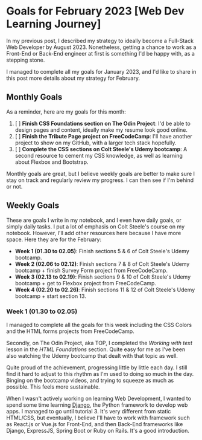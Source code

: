 # Goals for February 2023 [Web Dev Learning Journey]

In my previous post, I described my strategy to ideally become a Full-Stack Web Developer by August
2023. Nonetheless, getting a chance to work as a Front-End or Back-End engineer at first is
something I'd be happy with, as a stepping stone.

I managed to complete all my goals for January 2023, and I'd like to share in this post more details
about my strategy for February.

## Monthly Goals

As a reminder, here are my goals for this month:

1. [ ] **Finish CSS Foundations section on The Odin Project**: I'd be able to design pages and content,
   ideally make my resume look good online.
2. [ ] **Finish the Tribute Page project on FreeCodeCamp**: I'll have another project to show on my
    GitHub, with a larger tech stack hopefully.
3. [ ] **Complete the CSS sections on Colt Steele's Udemy bootcamp**: A second resource to cement my
    CSS knowledge, as well as learning about Flexbox and Bootstrap.

Monthly goals are great, but I believe weekly goals are better to make sure I stay on track and
regularly review my progress. I can then see if I'm behind or not.

## Weekly Goals

These are goals I write in my notebook, and I even have daily goals, or simply daily tasks. I put a
lot of emphasis on Colt Steele's course on my notebook. However, I'll add other resources here
because I have more space. Here they are for the February:

- **Week 1 (01.30 to 02.05)**: Finish sections 5 & 6 of Colt Steele's Udemy bootcamp.
- **Week 2 (02.06 to 02.12)**: Finish sections 7 & 8 of Colt Steele's Udemy bootcamp + finish Survey
    Form project from FreeCodeCamp.
- **Week 3 (02.13 to 02.19)**: Finish sections 9 & 10 of Colt Steele's Udemy bootcamp + get to
    Flexbox project from FreeCodeCamp.
- **Week 4 (02.20 to 02.26)**: Finish sections 11 & 12 of Colt Steele's Udemy bootcamp + start
    section 13.


### Week 1 (01.30 to 02.05)

I managed to complete all the goals for this week including the CSS Colors and the HTML forms
projects from FreeCodeCamp.

Secondly, on The Odin Project, aka TOP, I completed the _Working with text_ lesson in the _HTML
Foundations_ section. Quite easy for me as I've been also watching the Udemy bootcamp that dealt
with that topic as well.

Quite proud of the achievement, progressing little by little each day. I still find it hard to
adjust to this rhythm as I'm used to doing so much in the day. Binging on the bootcamp videos, and
trying to squeeze as much as possible. This feels more sustainable.

When I wasn't actively working on learning Web Development, I wanted to spend some time learning
[Django](https://www.djangoproject.com/), the Python framework to develop web apps. I managed to go
until tutorial 3. It's very different from static HTML/CSS, but eventually, I believe I'll have to
work with framework such as React.js or Vue.js for Front-End, and then Back-End frameworks like
Django, ExpressJS, Spring Boot or Ruby on Rails. It's a good introduction.
